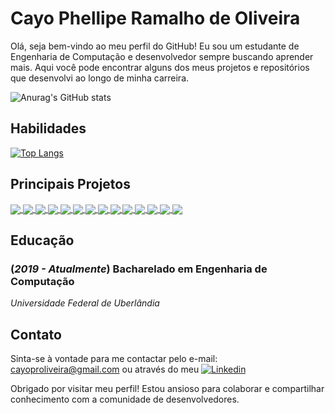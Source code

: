 # Cayo Phellipe Ramalho de Oliveira

Olá, seja bem-vindo ao meu perfil do GitHub! Eu sou um estudante de Engenharia de Computação e desenvolvedor sempre buscando aprender mais. Aqui você pode encontrar alguns dos meus projetos e repositórios que desenvolvi ao longo de minha carreira.

![Anurag's GitHub stats](https://github-readme-stats.vercel.app/api?username=CayoPhellipe&theme=dracula&hide=prs,issues&count_private=true&show_icons=true&include_all_commits=true&custom_title=CayoPhellipe)

## Habilidades

[![Top Langs](https://github-readme-stats.vercel.app/api/top-langs/?username=CayoPhellipe&theme=dracula&langs_count=10&layout=compact)](https://github.com/CayoPhellipe/)

## Principais Projetos

<a href="https://github.com/CayoPhellipe/Beecrowd-Marathon-Training">
  <img align="center" src="https://github-readme-stats.vercel.app/api/pin/?username=CayoPhellipe&repo=Beecrowd-Marathon-Training&theme=dracula" />
</a>
<a href="https://github.com/CayoPhellipe/Data_Structures">
  <img align="center" src="https://github-readme-stats.vercel.app/api/pin/?username=CayoPhellipe&repo=Data_Structures_Louza&theme=dracula" />
</a>
<a href="https://github.com/CayoPhellipe/SuffixArray">
  <img align="center" src="https://github-readme-stats.vercel.app/api/pin/?username=CayoPhellipe&repo=SuffixArray&theme=dracula" />
</a>
<a href="https://github.com/CayoPhellipe/SEMB1-BareMetalEnvironment">
  <img align="center" src="https://github-readme-stats.vercel.app/api/pin/?username=CayoPhellipe&repo=SEMB1-BareMetalEnvironment&theme=dracula" />
</a>
<a href="https://github.com/CayoPhellipe/BWTC">
  <img align="center" src="https://github-readme-stats.vercel.app/api/pin/?username=CayoPhellipe&repo=BWTC&theme=dracula" />
</a>
<a href="https://github.com/CayoPhellipe/PAA-Works">
  <img align="center" src="https://github-readme-stats.vercel.app/api/pin/?username=CayoPhellipe&repo=PAA-Works&theme=dracula" />
</a>
<a href="https://github.com/CayoPhellipe/TWM-ReactComponents">
  <img align="center" src="https://github-readme-stats.vercel.app/api/pin/?username=CayoPhellipe&repo=TWM-ReactComponents&theme=dracula" />
</a>
<a href="https://github.com/CayoPhellipe/SEMB1-BareMetalEnvironment">
  <img align="center" src="https://github-readme-stats.vercel.app/api/pin/?username=CayoPhellipe&repo=SEMB1-BareMetalEnvironment&theme=dracula" />
</a>
<a href="https://github.com/CayoPhellipe/Navbar-JQuery">
  <img align="center" src="https://github-readme-stats.vercel.app/api/pin/?username=CayoPhellipe&repo=Navbar-JQuery&theme=dracula" />
</a>
<a href="https://github.com/CayoPhellipe/WA-ProjetoSeguros">
  <img align="center" src="https://github-readme-stats.vercel.app/api/pin/?username=CayoPhellipe&repo=WA-ProjetoSeguros&theme=dracula" />
</a>
<a href="https://github.com/CayoPhellipe/TWM-Aulas">
  <img align="center" src="https://github-readme-stats.vercel.app/api/pin/?username=CayoPhellipe&repo=TWM-Aulas&theme=dracula" />
</a>
<a href="https://github.com/CayoPhellipe/TWM-FirstReactClass">
  <img align="center" src="https://github-readme-stats.vercel.app/api/pin/?username=CayoPhellipe&repo=TWM-FirstReactClass&theme=dracula" />
</a>
<a href="https://github.com/CayoPhellipe/RachaCucaProlog">
  <img align="center" src="https://github-readme-stats.vercel.app/api/pin/?username=CayoPhellipe&repo=RachaCucaProlog&theme=dracula" />
</a>
<a href="https://github.com/CayoPhellipe/WFAProjetoSeguros">
  <img align="center" src="https://github-readme-stats.vercel.app/api/pin/?username=CayoPhellipe&repo=WFAProjetoSeguros&theme=dracula" />
</a>

## Educação

### (*2019 - Atualmente*) Bacharelado em Engenharia de Computação 
*Universidade Federal de Uberlândia*


## Contato

Sinta-se à vontade para me contactar pelo e-mail: <link>cayoproliveira@gmail.com</link> ou através do meu
[![Linkedin](https://img.shields.io/badge/linkedin-%230077B5.svg?&style=for-the-badge&logo=linkedin&logoColor=white&scale=0.5)](https://www.linkedin.com/in/cayooliveira)

Obrigado por visitar meu perfil! Estou ansioso para colaborar e compartilhar conhecimento com a comunidade de desenvolvedores.
